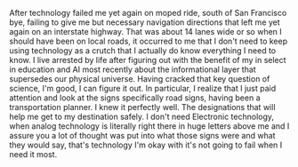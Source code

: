 After technology failed me yet again on moped ride, south of San Francisco bye, failing to give me but necessary navigation directions that left me yet again on an interstate highway. That was about 14 lanes wide or so when I should have been on local roads, it occurred to me that I don't need to keep using technology as a crutch that I actually do know everything I need to know. I live arrested by life after figuring out with the benefit of my in select in education and AI most recently about the informational layer that supersedes our physical universe. Having cracked that key question of science, I'm good, I can figure it out. In particular, I realize that I just paid attention and look at the signs specifically road signs, having been a transportation planner. I knew it perfectly well. The designations that will help me get to my destination safely. I don't need Electronic technology, when analog technology is literally right there in huge letters above me and I assure you a lot of thought was put into what those signs were and what they would say, that's technology I'm okay with it's not going to fail when I need it most.